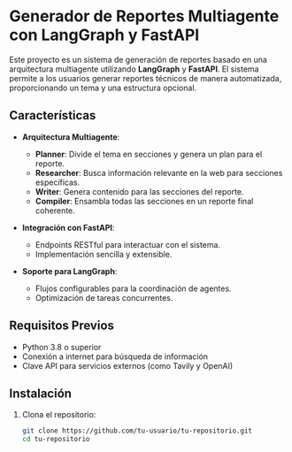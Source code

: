# Generador de Reportes Multiagente con LangGraph y FastAPI

Este proyecto es un sistema de generación de reportes basado en una arquitectura multiagente utilizando **LangGraph** y **FastAPI**. El sistema permite a los usuarios generar reportes técnicos de manera automatizada, proporcionando un tema y una estructura opcional.

## Características

- **Arquitectura Multiagente**:
  - **Planner**: Divide el tema en secciones y genera un plan para el reporte.
  - **Researcher**: Busca información relevante en la web para secciones específicas.
  - **Writer**: Genera contenido para las secciones del reporte.
  - **Compiler**: Ensambla todas las secciones en un reporte final coherente.

- **Integración con FastAPI**:
  - Endpoints RESTful para interactuar con el sistema.
  - Implementación sencilla y extensible.

- **Soporte para LangGraph**:
  - Flujos configurables para la coordinación de agentes.
  - Optimización de tareas concurrentes.

## Requisitos Previos

- Python 3.8 o superior
- Conexión a internet para búsqueda de información
- Clave API para servicios externos (como Tavily y OpenAI)

## Instalación

1. Clona el repositorio:
   ```bash
   git clone https://github.com/tu-usuario/tu-repositorio.git
   cd tu-repositorio

